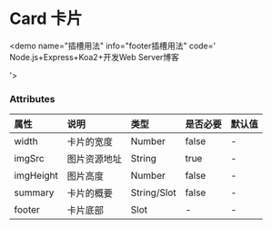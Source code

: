 # Card 卡片

<demo name="基础用法" info="基础的卡片用法。" code='<aw-card imgSrc="/aw-ui-vue/example.jpg" summary="这是一个测试案例" />'>
  <template v-slot:container>
    <aw-card imgSrc="/aw-ui-vue/example.jpg" summary="这是一个测试案例" />
  </template>
</demo>

<demo name="插槽用法" info="footer插槽用法" code='
<aw-card imgSrc="/aw-ui-vue/example.jpg" 
summary="Node.js+Express+Koa2+开发Web Server博客" 
:width="370" 
:imgHeight="90">
  Node.js+Express+Koa2+开发Web Server博客
  <template slot="footer">
    <div class="footer">
      <div class="level">中级523人报名</div>
      <div class="price">￥899.00</div>
    </div>
  </template>
</aw-card>
<style>
  .footer {
      padding: 0 8px;
      font-size: 12px;
      text-align: left;
      .level {
        color: #9199a1;
      }
      .price{
        color: #f01414;
      }
  }
</style>'>
<template v-slot:container>
<aw-card imgSrc="/aw-ui-vue/example.jpg" summary="Node.js+Express+Koa2+开发Web Server博客" :width="370" :imgHeight="90">
Node.js+Express+Koa2+开发 Web Server 博客
<template slot="footer">
<div class="footer">
<div class="level">中级523人报名</div>
<div class="price" style=" color: #f01414;">￥ 899.00</div>
</div>
</template>
</aw-card>
</template>
</demo>

<style lang="scss" >
  .level {
      color: #9199a1;
    }
.footer {
    padding: 0 8px;
    font-size: 12px;
    text-align: left;
}
</style>

### Attributes

| 属性      | 说明         | 类型        | 是否必要 | 默认值 |
| :-------- | :----------- | :---------- | :------- | :----- |
| width     | 卡片的宽度   | Number      | false    | -      |
| imgSrc    | 图片资源地址 | String      | true     | -      |
| imgHeight | 图片高度     | Number      | false    | -      |
| summary   | 卡片的概要   | String/Slot | false    | -      |
| footer    | 卡片底部     | Slot        | -        | -      |
